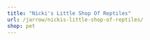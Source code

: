```yaml
---
title: "Nicki's Little Shop Of Reptiles"
url: /jarrow/nickis-little-shop-of-reptiles/
shop: pet
---
```

